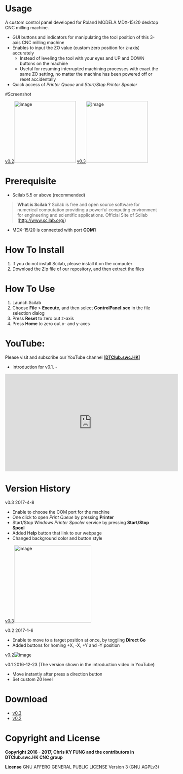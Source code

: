 # Usage
A custom control panel developed for Roland MODELA MDX-15/20 desktop CNC milling machine.
- GUI buttons and indicators for manipulating the tool position of this 3-axis CNC milling machine
- Enables to input the ZO value (custom zero position for z-axis) accurately
  * Instead of leveling the tool with your eyes and UP and DOWN buttons on the machine
  * Useful for resuming interrupted machining processes with exact the same ZO setting, no matter the machine has been powered off or reset accidentally 
- Quick access of *Printer Queue* and *Start/Stop Printer Spooler*
 
#Screenshot

<a href='https://kl7.info/img-5891fdd97b172.html'>v0.2<img src='https://101img.com/upload/small/2017/02/01/5891fdd97b0cc.png' alt='image' height="200"/></a> 
<a href='https://kl7.info/img-58e88857deb42.html'>v0.3<img src='https://kl7.info/thumb/58e88857deb42.png' alt='image' height="200"></a>

# Prerequisite
* Scilab 5.5 or above (recommended)
> **What is Scilab ?** 
> Scilab is free and open source software for numerical computation providing a powerful computing environment for engineering and scientific applications. Official Site of Scilab (http://www.scilab.org/)
* MDX-15/20 is connected with port **COM1**

# How To Install
1. If you do not install Scilab, please install it on the computer
2. Download the Zip file of our repository, and then extract the files

# How To Use
1. Launch Scilab
2. Choose **File** > **Execute**, and then select **ControlPanel.sce** in the file selection dialog
3. Press **Reset** to zero out z-axis
4. Press **Home** to zero out x- and y-axes

# YouTube:
Please visit and subscribe our YouTube channel [**[DTClub.swc.HK](https://www.youtube.com/channel/UCGlT2itihZuRxMckNcfcA3A)**]

* Introduction for v0.1. - 
<iframe width="560" height="315" src="https://www.youtube.com/embed/1qtFWHFQnls" frameborder="0" allowfullscreen></iframe>

# Version History
v0.3 2017-4-8
- Enable to choose the COM port for the machine
- One click to open *Print Queue* by pressing **Printer**
- Start/Stop *Windows Printer Spooler* service by pressing **Start/Stop Spool**
- Added **Help** button that link to our webpage
- Changed background color and button style

<a href='https://kl7.info/img-58e88857deb42.html'>v0.3<img src='https://kl7.info/thumb/58e88857deb42.png' alt='image' width="250"></a>

v0.2 2017-1-6
- Enable to move to a target position at once, by toggling **Direct Go**
- Added buttons for homing +X, -X, +Y and -Y position

<a href='https://kl7.info/img-5891fdd97b172.html'>v0.2<img src='https://101img.com/upload/small/2017/02/01/5891fdd97b0cc.png' alt='image'/></a>

v0.1 2016-12-23 (The version shown in the introduction video in YouTube)
- Move instantly after press a direction button
- Set custom Z0 level

# Download
- [v0.3](https://github.com/chriskyfung/modela_mdx-15_20_control_panel_scilab/archive/v0.3.zip)
- [v0.2](https://github.com/chriskyfung/modela_mdx-15_20_control_panel_scilab/archive/v0.2.zip)

# Copyright and License
**Copyright 2016 - 2017, Chris KY FUNG and the contributors in DTClub.swc.HK CNC group**

**License** GNU AFFERO GENERAL PUBLIC LICENSE Version 3 (GNU AGPLv3)

